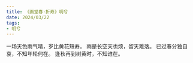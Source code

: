 ```yaml
---
title: 《画堂春·折寿》明兮
date: 2024/03/22
tags:
- 明兮
---
```

一场天色雨气晴，岁比黄花短寿。
雨是长空天也烦，留天难落。
已过春分独自哀，不知年轮何在。
逢秋再到树黄时，不知谁在。

